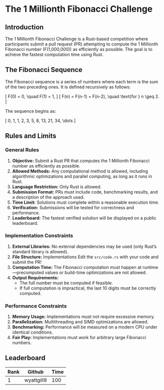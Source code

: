 # The 1 Millionth Fibonacci Challenge

## Introduction
The 1 Millionth Fibonacci Challenge is a Rust-based competition where participants submit a pull request (PR) attempting to compute the 1 Millionth Fibonacci number (F(1,000,000)) as efficiently as possible. The goal is to achieve the fastest computation time using Rust.

## The Fibonacci Sequence
The Fibonacci sequence is a series of numbers where each term is the sum of the two preceding ones. It is defined recursively as follows:

\[
F(0) = 0, \quad F(1) = 1,
\]
\[
F(n) = F(n-1) + F(n-2), \quad \text{for } n \geq 2.
\]

The sequence begins as:

\[
0, 1, 1, 2, 3, 5, 8, 13, 21, 34, \dots
\]

## Rules and Limits

### General Rules
1. **Objective:** Submit a Rust PR that computes the 1 Millionth Fibonacci number as efficiently as possible.
2. **Allowed Methods:** Any computational method is allowed, including algorithmic optimizations and parallel computing, as long as it runs in Rust.
3. **Language Restriction:** Only Rust is allowed.
4. **Submission Format:** PRs must include code, benchmarking results, and a description of the approach used.
5. **Time Limit:** Solutions must complete within a reasonable execution time.
6. **Verification:** Submissions will be tested for correctness and performance.
7. **Leaderboard:** The fastest verified solution will be displayed on a public leaderboard.

### Implementation Constraints
1. **External Libraries:** No external dependencies may be used (only Rust’s standard library is allowed).
2. **File Structure:** Implementations Edit the `src/code.rs` with your code and submit the PR!
3. **Computation Time:** The Fibonacci computation must happen at runtime—precomputed values or build-time optimizations are not allowed.
4. **Output Requirements:**
   - The full number must be computed if feasible.
   - If full computation is impractical, the last 10 digits must be correctly computed.

### Performance Constraints
1. **Memory Usage:** Implementations must not require excessive memory.
2. **Parallelization:** Multithreading and SIMD optimizations are allowed.
3. **Benchmarking:** Performance will be measured on a modern CPU under identical conditions.
4. **Fair Play:** Implementations must work for arbitrary large Fibonacci numbers.

## Leaderboard

| Rank | Github      |    Time   |
|------|-------------|-----------|
| 1    | wyattgill9  | 100       |

